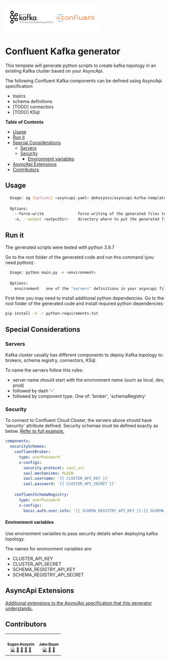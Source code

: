 ![Confluent Kafka logo](./docos/confluent-kafka.png) 

# Confluent Kafka generator

This template will generate python scripts to create kafka topology in an existing Kafka cluster based on your AsyncApi.

The following Confluent Kafka components can be defined using AsyncApi specification:
- topics
- schema definitions
- [TODO] connectors
- [TODO] KSql


__Table of Contents__

<!-- toc -->

- [Usage](#usage)
- [Run it](#run-it)
- [Special Considerations](#special-considerations)
  * [Servers](#servers)
  * [Security](#security)
    + [Environment variables](#environment-variables)
- [AsyncApi Extensions](#asyncapi-extensions)
- [Contributors](#contributors)

<!-- tocstop -->

## Usage

```bash
  Usage: ag [options] <asyncapi.yaml> @ekozynin/asyncapi-kafka-template

  Options:
    --force-write               force writing of the generated files to given directory (defaults to false)
    -o, --output <outputDir>    directory where to put the generated files (defaults to current directory)
```

## Run it

The generated scripts were tested with python 3.9.7

Go to the root folder of the generated code and run this command (you need python):
```bash
  Usage: python main.py -e <environment>

  Options:
    environment   one of the "servers" definitions in your asyncapi file
```

First time you may need to install additional python dependencies. Go to the root folder of the generated code and install required python dependencies:

```bash
pip install -U -r python-requirements.txt
```

## Special Considerations

### Servers
Kafka cluster usually has different components to deploy Kafka topology to: brokers, schema registry, connectors, KSql.

To name the servers follow this rules:
- server name should start with the environment name (such as local, dev, prod)
- followed by dash '-'
- followed by component type. One of: 'broker', 'schemaRegistry'

### Security

To connect to Confluent Cloud Cluster, the servers above should have 'security' attribute defined. Security schemas must be defined exactly as below. [Refer to full example.](./examples)

```yaml
components:
  securitySchemes:
    confluentBroker:
      type: userPassword
      x-configs:
        security.protocol: sasl_ssl
        sasl.mechanisms: PLAIN
        sasl.username: '{{ CLUSTER_API_KEY }}'
        sasl.password: '{{ CLUSTER_API_SECRET }}'

    confluentSchemaRegistry:
      type: userPassword
      x-configs:
        basic.auth.user.info: '{{ SCHEMA_REGISTRY_API_KEY }}:{{ SCHEMA_REGISTRY_API_SECRET }}'
```

#### Environment variables
Use environment variables to pass security details when deploying kafka topology.

The names for environment variables are:
- CLUSTER_API_KEY
- CLUSTER_API_SECRET
- SCHEMA_REGISTRY_API_KEY
- SCHEMA_REGISTRY_API_SECRET

## AsyncApi Extensions
[Additional extensions to the AsyncApi specification that this generator understands.](./EXTENSIONS.md)

## Contributors

<!-- ALL-CONTRIBUTORS-LIST:START - Do not remove or modify this section -->
<!-- prettier-ignore-start -->
<!-- markdownlint-disable -->
<table>
  <tr>
    <td align="center"><a href="https://github.com/ekozynin"><img src="https://avatars.githubusercontent.com/u/4666186?v=4?s=100" width="100px;" alt=""/><br /><sub><b>Eugen Kozynin</b></sub></a><br /><a href="https://github.com/ekozynin/asyncapi-kafka-template/commits?author=ekozynin" title="Code">💻</a> <a href="https://github.com/ekozynin/asyncapi-kafka-template/commits?author=ekozynin" title="Documentation">📖</a> <a href="#design-ekozynin" title="Design">🎨</a> <a href="#ideas-ekozynin" title="Ideas, Planning, & Feedback">🤔</a> <a href="#maintenance-ekozynin" title="Maintenance">🚧</a></td>
    <td align="center"><a href="https://github.com/Bazza95"><img src="https://avatars.githubusercontent.com/u/14013264?v=4?s=100" width="100px;" alt=""/><br /><sub><b>Jake Bayer</b></sub></a><br /><a href="https://github.com/ekozynin/asyncapi-kafka-template/commits?author=Bazza95" title="Code">💻</a> <a href="https://github.com/ekozynin/asyncapi-kafka-template/pulls?q=is%3Apr+reviewed-by%3ABazza95" title="Reviewed Pull Requests">👀</a> <a href="#ideas-Bazza95" title="Ideas, Planning, & Feedback">🤔</a></td>
  </tr>
</table>

<!-- markdownlint-restore -->
<!-- prettier-ignore-end -->

<!-- ALL-CONTRIBUTORS-LIST:END -->